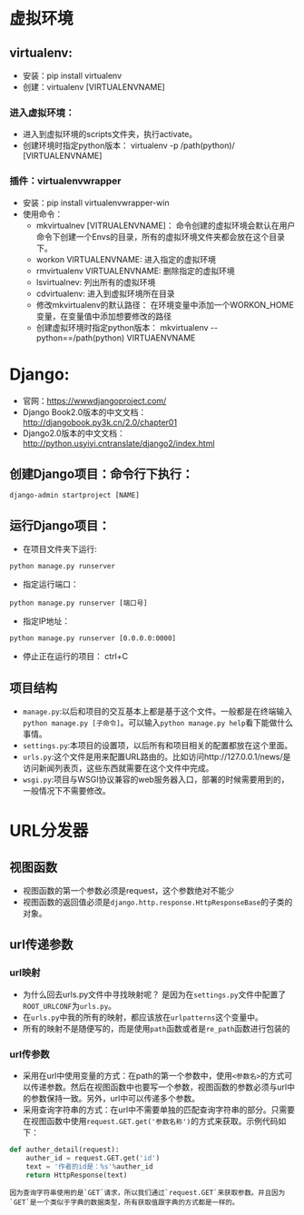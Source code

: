 # 虚拟环境
## virtualenv:
- 安装：pip install virtualenv
- 创建：virtualenv [VIRTUALENVNAME]
### 进入虚拟环境：
- 进入到虚拟环境的scripts文件夹，执行activate。
- 创建环境时指定python版本：
	virtualenv -p /path(python)/ [VIRTUALENVNAME]
### 插件：virtualenvwrapper
- 安装：pip install virtualenvwrapper-win
- 使用命令：
	- mkvirtualnev [VITRUALENVNAME]：
		命令创建的虚拟环境会默认在用户命令下创建一个Envs的目录，所有的虚拟环境文件夹都会放在这个目录下。
	- workon VIRTUALENVNAME:
		进入指定的虚拟环境
	- rmvirtualenv VIRTUALENVNAME:
		删除指定的虚拟环境
	- lsvirtualnev:
		列出所有的虚拟环境
	- cdvirtualenv:
		进入到虚拟环境所在目录
	- 修改mkvirtualenv的默认路径：
		在环境变量中添加一个WORKON_HOME变量，在变量值中添加想要修改的路径
	- 创建虚拟环境时指定python版本：
				mkvirtualenv --python==/path(python) VIRTUAENVNAME
# Django:
- 官网：https://wwwdjangoproject.com/
- Django Book2.0版本的中文文档：http://djangobook.py3k.cn/2.0/chapter01
- Django2.0版本的中文文档：http://python.usyiyi.cntranslate/django2/index.html

## 创建Django项目：命令行下执行：
	django-admin startproject [NAME]

## 运行Django项目：
- 在项目文件夹下运行:
```
python manage.py runserver
```
- 指定运行端口：
```
python manage.py runserver [端口号]
```
- 指定IP地址：
```
python manage.py runserver [0.0.0.0:0000]
```
- 停止正在运行的项目：
	ctrl+C

## 项目结构
- `manage.py`:以后和项目的交互基本上都是基于这个文件。一般都是在终端输入`python manage.py [子命令]`。可以输入`python manage.py help`看下能做什么事情。
- `settings.py`:本项目的设置项，以后所有和项目相关的配置都放在这个里面。
- `urls.py`:这个文件是用来配置URL路由的。比如访问http://127.0.0.1/news/是访问新闻列表页，这些东西就需要在这个文件中完成。
- `wsgi.py`:项目与WSGI协议兼容的web服务器入口，部署的时候需要用到的，一般情况下不需要修改。

# URL分发器

## 视图函数
- 视图函数的第一个参数必须是request，这个参数绝对不能少
- 视图函数的返回值必须是`django.http.response.HttpResponseBase`的子类的对象。

## url传递参数

### url映射
- 为什么回去urls.py文件中寻找映射呢？  是因为在`settings.py`文件中配置了`ROOT_URLCONF`为`urls.py`。
- 在`urls.py`中我的所有的映射，都应该放在`urlpatterns`这个变量中。
- 所有的映射不是随便写的，而是使用`path`函数或者是`re_path`函数进行包装的

### url传参数
- 采用在url中使用变量的方式：在path的第一个参数中，使用`<参数名>`的方式可以传递参数。然后在视图函数中也要写一个参数，视图函数的参数必须与url中的参数保持一致。另外，url中可以传递多个参数。
- 采用查询字符串的方式：在url中不需要单独的匹配查询字符串的部分。只需要在视图函数中使用`request.GET.get('参数名称')`的方式来获取。示例代码如下：
```python
def auther_detail(request):
	auther_id = request.GET.get('id')
	text = '作者的id是：%s'%auther_id
	return HttpResponse(text)
```
	因为查询字符串使用的是`GET`请求，所以我们通过`request.GET`来获取参数。并且因为`GET`是一个类似于字典的数据类型，所有获取值跟字典的方式都是一样的。
